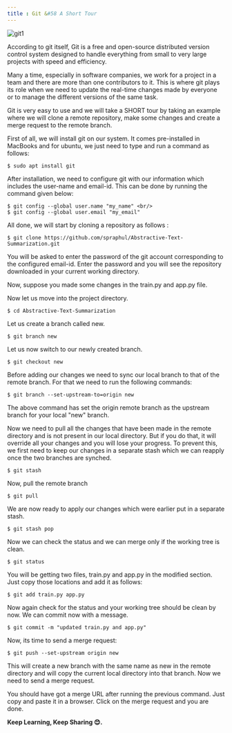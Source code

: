 ```yaml
---
title : Git &#58 A Short Tour
---
```


![git1](https://1.bp.blogspot.com/-3m93Zp4EKcc/XawTy1DNuPI/AAAAAAAAPhg/287Chp4GPbkO0_xj1zwZyS98vBunci-vACLcBGAsYHQ/s1600/git.webp)

According to git itself, Git is a free and open-source distributed version control system designed to handle everything from small to very large projects with speed and efficiency.

Many a time, especially in software companies, we work for a project in a team and there are more than one contributors to it. This is where git plays its role when we need to update the real-time changes made by everyone or to manage the different versions of the same task.

Git is very easy to use and we will take a SHORT tour by taking an example where we will clone a remote repository, make some changes and create a merge request to the remote branch.


First of all, we will install git on our system. It comes pre-installed in MacBooks and for ubuntu, we just need to type and run a command as follows:

```console
$ sudo apt install git
```


After installation, we need to configure git with our information which includes the user-name and email-id. This can be done by running the command given below:

``` console
$ git config --global user.name "my_name" <br/>
$ git config --global user.email "my_email"
```

All done, we will start by cloning a repository as follows :

```console
$ git clone https://github.com/spraphul/Abstractive-Text-Summarization.git
```

You will be asked to enter the password of the git account corresponding to the configured email-id. Enter the password and you will see the repository downloaded in your current working directory.


Now, suppose you made some changes in the train.py and app.py file.

Now let us move into the project directory.

```console
$ cd Abstractive-Text-Summarization
```

Let us create a branch called new.

```console
$ git branch new
```

Let us now switch to our newly created branch.

``` console
$ git checkout new
```

Before adding our changes we need to sync our local branch to that of the remote branch. For that we need to run the following commands:

```console
$ git branch --set-upstream-to=origin new
```

The above command has set the origin remote branch as the upstream branch for your local "new" branch.


Now we need to pull all the changes that have been made in the remote directory and is not present in our local directory. But if you do that, it will override all your changes and you will lose your progress. To prevent this, we first need to keep our changes in a separate stash which we can reapply once the two branches are synched.

```console
$ git stash
```

Now, pull the remote branch

```console
$ git pull
```

We are now ready to apply our changes which were earlier put in a separate stash.

```console
$ git stash pop
```

Now we can check the status and we can merge only if the working tree is clean.

```console
$ git status
```

You will be getting two files, train.py and app.py in the modified section. Just copy those locations and add it as follows:

```console
$ git add train.py app.py
```

Now again check for the status and your working tree should be clean by now. We can commit now with a message.

```console
$ git commit -m "updated train.py and app.py"
```

Now, its time to send a merge request:

```console
$ git push --set-upstream origin new
```

This will create a new branch with the same name as new in the remote directory and will copy the current local directory into that branch. Now we need to send a merge request.

You should have got a merge URL after running the previous command. Just copy and paste it in a browser. Click on the merge 
request and you are done.

**Keep Learning, Keep Sharing 😊.**
